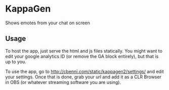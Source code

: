# KappaGen
Shows emotes from your chat on screen

## Usage
To host the app, just serve the html and js files statically. You might want to edit your google analytics ID (or remove the GA block entirely), but that is up to you.

To use the app, go to http://cbenni.com/static/kappagen2/settings/ and edit your settings. Once that is done, grab your url and add it as a CLR Browser in OBS (or whatever streaming software you are using).